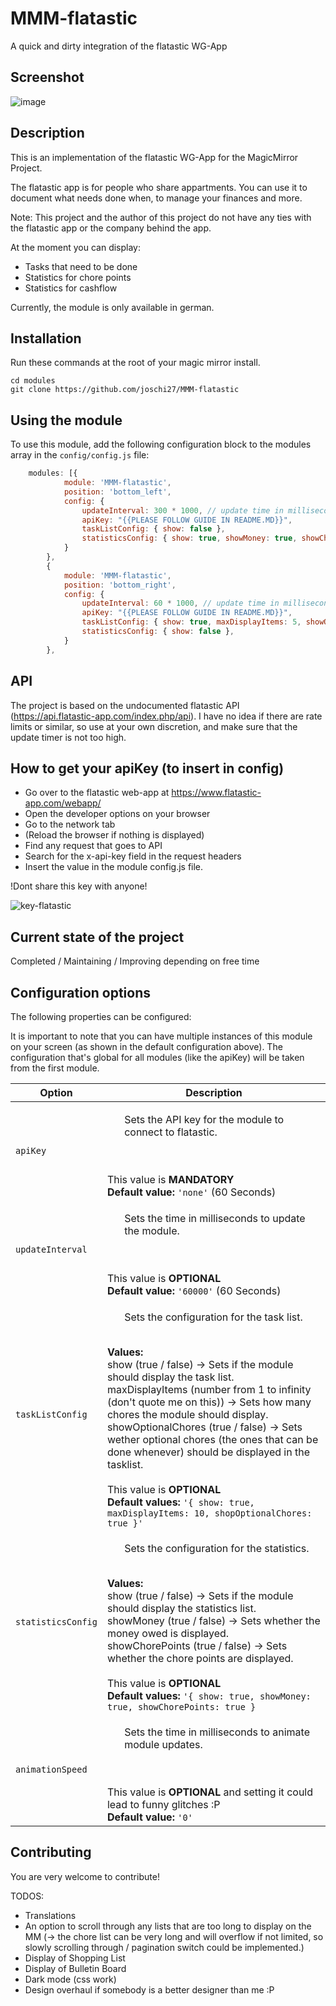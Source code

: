 # MMM-flatastic
A quick and dirty integration of the flatastic WG-App

## Screenshot
![image](https://user-images.githubusercontent.com/16883655/140921331-358bf3d4-fe97-48ef-8f7d-401b273ce0af.png)

## Description
This is an implementation of the flatastic WG-App for the MagicMirror Project.

The flatastic app is for people who share appartments. You can use it to document what needs done when, to manage your finances and more.

Note: This project and the author of this project do not have any ties with the flatastic app or the company behind the app. 

At the moment you can display:
- Tasks that need to be done
- Statistics for chore points
- Statistics for cashflow

Currently, the module is only available in german.

## Installation
Run these commands at the root of your magic mirror install.

```shell
cd modules
git clone https://github.com/joschi27/MMM-flatastic
```
## Using the module
To use this module, add the following configuration block to the modules array in the `config/config.js` file:
```js
    modules: [{
            module: 'MMM-flatastic',
            position: 'bottom_left',
            config: {
                updateInterval: 300 * 1000, // update time in milliseconds -> updates every 5 minutes
                apiKey: "{{PLEASE FOLLOW GUIDE IN README.MD}}",
                taskListConfig: { show: false },
                statisticsConfig: { show: true, showMoney: true, showChorePoints: true },
            }
        },
        {
            module: 'MMM-flatastic',
            position: 'bottom_right',
            config: {
                updateInterval: 60 * 1000, // update time in milliseconds -> updates every minute
                apiKey: "{{PLEASE FOLLOW GUIDE IN README.MD}}",
                taskListConfig: { show: true, maxDisplayItems: 5, showOptionalChores: true },
                statisticsConfig: { show: false },
            }
        },
```

## API
The project is based on the undocumented flatastic API (https://api.flatastic-app.com/index.php/api). I have no idea if there are rate limits or similar, so use at your own discretion, and make sure that the update timer is not too high.

## How to get your apiKey (to insert in config)
- Go over to the flatastic web-app at https://www.flatastic-app.com/webapp/
- Open the developer options on your browser
- Go to the network tab
- (Reload the browser if nothing is displayed)
- Find any request that goes to API
- Search for the x-api-key field in the request headers
- Insert the value in the module config.js file.

!Dont share this key with anyone!

![key-flatastic](https://user-images.githubusercontent.com/16883655/140923784-7025e76b-e8aa-48b0-9cb3-7b044705162f.png)

## Current state of the project
Completed / Maintaining / Improving depending on free time

## Configuration options
The following properties can be configured:

It is important to note that you can have multiple instances of this module on your screen (as shown in the default configuration above).
The configuration that's global for all modules (like the apiKey) will be taken from the first module.


<table width="100%">
	<!-- why, markdown... -->
	<thead>
		<tr>
			<th>Option</th>
			<th width="100%">Description</th>
		</tr>
	<thead>
	<tbody>
		<tr>
			<td><code>apiKey</code></td>
			<td><ul>Sets the API key for the module to connect to flatastic.</ul>
				<br> <br> This value is <b>MANDATORY</b>
        <br><b>Default value:</b> <code>'none'</code> (60 Seconds)
			</td>
		</tr>
    <tr>
			<td><code>updateInterval</code></td>
			<td><ul>Sets the time in milliseconds to update the module.</ul>
				<br> <br> This value is <b>OPTIONAL</b>
        <br><b>Default value:</b> <code>'60000'</code> (60 Seconds)
			</td>
		</tr>
        <tr>
			<td><code>taskListConfig</code></td>
			<td><ul>Sets the configuration for the task list.</ul>
        <br><b>Values:</b>
        <br> show (true / false) -> Sets if the module should display the task list.
        <br> maxDisplayItems (number from 1 to infinity (don't quote me on this)) -> Sets how many chores the module should display.
        <br> showOptionalChores (true / false) -> Sets wether optional chores (the ones that can be done whenever) should be displayed in the tasklist.
				<br> <br> This value is <b>OPTIONAL</b>
        <br><b>Default values:</b> <code>'{ show: true, maxDisplayItems: 10, shopOptionalChores: true }'</code>
			</td>
		</tr>
            <tr>
			<td><code>statisticsConfig</code></td>
			<td><ul>Sets the configuration for the statistics.</ul>
        <br><b>Values:</b>
        <br> show (true / false) -> Sets if the module should display the statistics list.
        <br> showMoney (true / false) -> Sets whether the money owed is displayed.
        <br> showChorePoints (true / false) -> Sets whether the chore points are displayed.
				<br> <br> This value is <b>OPTIONAL</b>
        <br><b>Default values:</b> <code>'{ show: true, showMoney: true, showChorePoints: true }</code>
			</td>
    <tr>
			<td><code>animationSpeed</code></td>
			<td><ul>Sets the time in milliseconds to animate module updates.</ul>
				<br> <br> This value is <b>OPTIONAL</b> and setting it could lead to funny glitches :P
        <br><b>Default value:</b> <code>'0'</code>
			</td>
		</tr>
	</tbody>
</table>


## Contributing
You are very welcome to contribute! 

TODOS:
- Translations
- An option to scroll through any lists that are too long to display on the MM (-> the chore list can be very long and will overflow if not limited, so slowly scrolling through / pagination switch could be implemented.)
- Display of Shopping List
- Display of Bulletin Board
- Dark mode (css work)
- Design overhaul if somebody is a better designer than me :P

